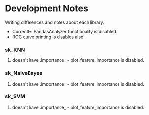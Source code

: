 # **Development Notes**

Writing differences and notes about each library.

* Currently: PandasAnalyzer functionality is disabled.
* ROC curve printing is disables also.

###  sk_KNN
1) doesn't have .importance_ - plot_feature_importance is disabled.


###  sk_NaiveBayes
1) doesn't have .importance_ - plot_feature_importance is disabled.

###  sk_SVM
1) doesn't have .importance_ - plot_feature_importance is disabled.